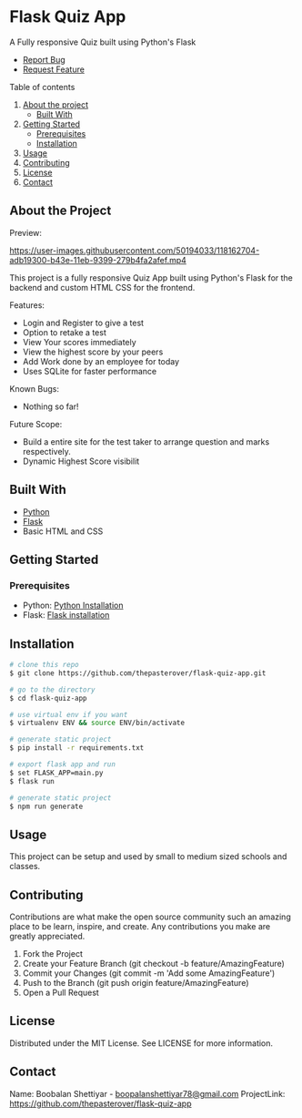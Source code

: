 # Flask Quiz App

A Fully responsive Quiz built using Python's Flask

 - [Report  Bug](https://github.com/thepasterover/flask-quiz-app/issues)
 - [Request Feature](https://github.com/thepasterover/flask-quiz-app/issues)

Table of contents
1. [About the project](#about-the-project)
    - [Built With](#built-with)
2. [Getting Started](#getting-started)
    - [Prerequisites](#prerequisites)
    - [Installation](#installation)
3. [Usage](#usage)
4. [Contributing](#contributing)
5. [License](#license)
6. [Contact](#contact)

## About the Project

Preview:


https://user-images.githubusercontent.com/50194033/118162704-adb19300-b43e-11eb-9399-279b4fa2afef.mp4


This project is a fully responsive Quiz App built using Python's Flask for the backend and custom HTML CSS for the frontend.

Features:
- Login and Register to give a test
- Option to retake a test
- View Your scores immediately
- View the highest score by your peers
- Add Work done by an employee for today
- Uses SQLite for faster performance

Known Bugs:
- Nothing so far!

Future Scope:
- Build a entire site for the test taker to arrange question and marks respectively.
- Dynamic Highest Score visibilit

## Built With
- [Python](https://www.python.org/)
- [Flask](https://flask.palletsprojects.com/en/2.0.x/)
- Basic HTML and CSS

## Getting Started

### Prerequisites

- Python: [Python Installation](https://www.python.org/downloads/)
- Flask: [Flask installation](https://flask.palletsprojects.com/en/2.0.x/installation/)

## Installation


```bash
# clone this repo
$ git clone https://github.com/thepasterover/flask-quiz-app.git

# go to the directory
$ cd flask-quiz-app

# use virtual env if you want
$ virtualenv ENV && source ENV/bin/activate

# generate static project
$ pip install -r requirements.txt

# export flask app and run
$ set FLASK_APP=main.py
$ flask run

# generate static project
$ npm run generate
```


## Usage

This project can be setup and used by small to medium sized schools and classes.

## Contributing

Contributions are what make the open source community such an amazing place to be learn, inspire, and create. Any contributions you make are greatly appreciated.

1. Fork the Project
2. Create your Feature Branch (git checkout -b feature/AmazingFeature)
3. Commit your Changes (git commit -m 'Add some AmazingFeature')
4. Push to the Branch (git push origin feature/AmazingFeature)
5. Open a Pull Request

## License
Distributed under the MIT License. See LICENSE for more information.

## Contact

Name: Boobalan Shettiyar - boopalanshettiyar78@gmail.com
ProjectLink: https://github.com/thepasterover/flask-quiz-app


